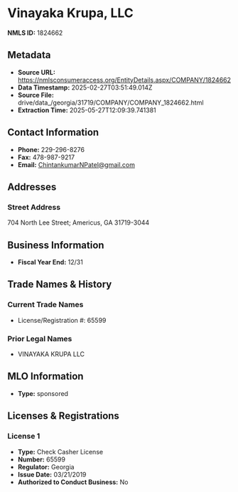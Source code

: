 # Vinayaka Krupa, LLC

**NMLS ID:** 1824662

## Metadata
- **Source URL:** https://nmlsconsumeraccess.org/EntityDetails.aspx/COMPANY/1824662
- **Data Timestamp:** 2025-02-27T03:51:49.014Z
- **Source File:** drive/data_/georgia/31719/COMPANY/COMPANY_1824662.html
- **Extraction Time:** 2025-05-27T12:09:39.741381

## Contact Information
- **Phone:** 229-296-8276
- **Fax:** 478-987-9217
- **Email:** ChintankumarNPatel@gmail.com

## Addresses
### Street Address
704 North Lee Street; Americus, GA 31719-3044

## Business Information
- **Fiscal Year End:** 12/31

## Trade Names & History
### Current Trade Names
- License/Registration #: 65599

### Prior Legal Names
- VINAYAKA KRUPA LLC

## MLO Information
- **Type:** sponsored

## Licenses & Registrations

### License 1
- **Type:** Check Casher License
- **Number:** 65599
- **Regulator:** Georgia
- **Issue Date:** 03/21/2019
- **Authorized to Conduct Business:** No

